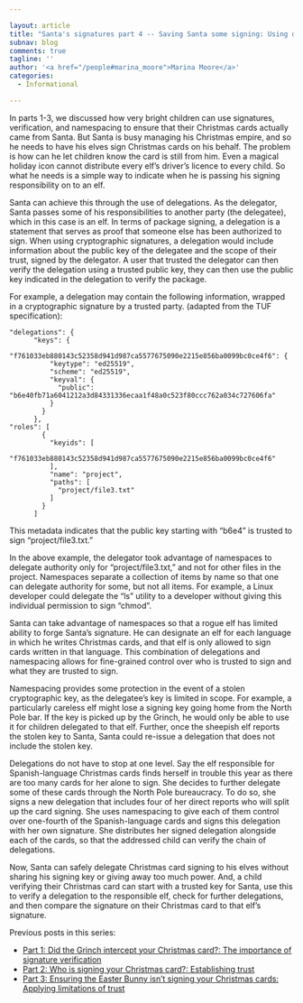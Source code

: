 ```yaml
---

layout: article
title: "Santa's signatures part 4 -- Saving Santa some signing: Using delegations to distribute data"
subnav: blog
comments: true
tagline: ''
author: '<a href="/people#marina_moore">Marina Moore</a>'
categories:
  - Informational

---
```


In parts 1-3, we discussed how very bright children can use signatures, verification, and namespacing to ensure that their Christmas cards actually came from Santa. But Santa is busy managing his Christmas empire, and so he needs to have his elves sign Christmas cards on his behalf. The problem is how can he let children know the card is still from him. Even a magical holiday icon cannot distribute every elf’s driver’s licence to every child. So what he needs is a simple way to indicate when he is passing his signing responsibility on to an elf.

Santa can achieve this through the use of delegations. As the delegator, Santa passes some of his responsibilities to another party (the delegatee), which in this case is an elf. In terms of package signing, a delegation is a statement that serves as proof that someone else has been authorized to sign.  When using cryptographic signatures, a delegation would include information about the public key of the delegatee and the scope of their trust, signed by the delegator. A user that trusted the delegator can then verify the delegation using a trusted public key, they can then use the public key indicated in the delegation to verify the package.

For example, a delegation may contain the following information, wrapped in a cryptographic signature by a trusted party. (adapted from the TUF specification):

```
"delegations": {
      "keys": {
        "f761033eb880143c52358d941d987ca5577675090e2215e856ba0099bc0ce4f6": {
          "keytype": "ed25519",
          "scheme": "ed25519",
          "keyval": {
            "public": "b6e40fb71a6041212a3d84331336ecaa1f48a0c523f80ccc762a034c727606fa"
          }
        }
      },
"roles": [
        {
          "keyids": [
            "f761033eb880143c52358d941d987ca5577675090e2215e856ba0099bc0ce4f6"
          ],
          "name": "project",
          "paths": [
            "project/file3.txt"
          ]
        }
      ]
```

This metadata indicates that the public key starting with “b6e4” is trusted to sign “project/file3.txt.”

In the above example, the delegator took advantage of namespaces to delegate authority only for “project/file3.txt,” and not for other files in the project. Namespaces separate a collection of items by name so that one can delegate authority for some, but not all items. For example, a Linux developer could delegate the “ls” utility to a developer without giving this individual permission to sign “chmod”.

Santa can take advantage of namespaces so that a rogue elf has limited ability to forge Santa’s signature. He can designate an elf for each language in which he writes Christmas cards, and that elf is only allowed to sign cards written in that language. This combination of delegations and namespacing allows for fine-grained control over who is trusted to sign and what they are trusted to sign.

Namespacing provides some protection in the event of a stolen cryptographic key, as the delegatee’s key is limited in scope. For example, a particularly careless elf might lose a signing  key going home from the North Pole bar. If the key is picked up by the Grinch, he would only be able to use it for children delegated to that elf. Further, once the sheepish elf reports the stolen key to Santa, Santa could re-issue a delegation that does not include the stolen key.

Delegations do not have to stop at one level. Say the elf responsible for Spanish-language Christmas cards finds herself in trouble this year as there are too many cards for her alone to sign. She decides to further delegate some of these cards through the North Pole bureaucracy. To do so, she signs a new delegation that includes four of her direct reports who will split up the card signing. She uses namespacing to give each of them control over one-fourth of the Spanish-language cards and signs this delegation with her own signature. She distributes her signed delegation alongside each of the cards, so that the addressed child can verify the chain of delegations.

Now, Santa can safely delegate Christmas card signing to his elves without sharing his signing key or giving away too much power. And, a child verifying their Christmas card can start with a trusted key for Santa, use this to verify a delegation to the responsible elf, check for further delegations, and then compare the signature on their Christmas card to that elf’s signature.

Previous posts in this series:
* [Part 1: Did the Grinch intercept your Christmas card?: The importance of signature verification](https://ssl.engineering.nyu.edu/blog/2021-07-26-signature-verification)
* [Part 2: Who is signing your Christmas card?: Establishing trust](https://ssl.engineering.nyu.edu/blog/2021-07-27-signature-trust)
* [Part 3: Ensuring the Easter Bunny isn’t signing your Christmas cards: Applying limitations of trust](https://ssl.engineering.nyu.edu/blog/2021-07-28-signature-namespaces)
